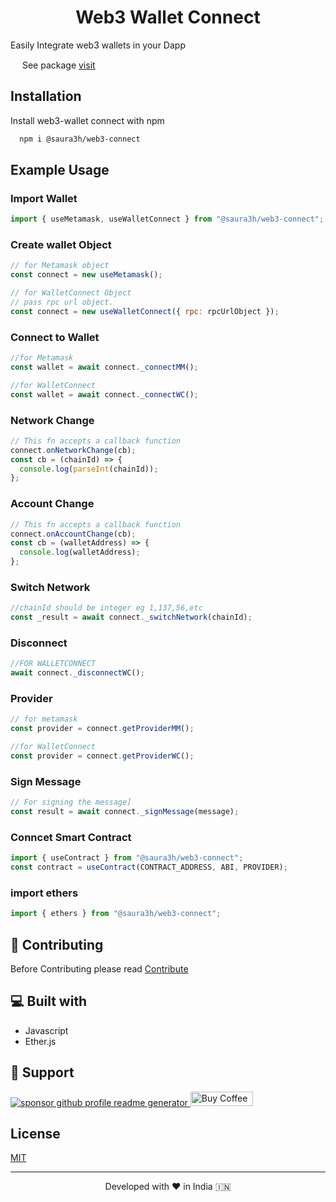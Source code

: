 <h1 align="center">
  Web3 Wallet Connect
</h1>

Easily Integrate web3 wallets in your Dapp

<img src="https://avatars.githubusercontent.com/u/6078720?s=200&v=4" height="15"/> See package [visit](https://www.npmjs.com/package/web3-wallet-connect)

## Installation

Install web3-wallet connect with npm

```bash
  npm i @saura3h/web3-connect
```

## Example Usage

### Import Wallet

```jsx
import { useMetamask, useWalletConnect } from "@saura3h/web3-connect";
```

### Create wallet Object

```jsx
// for Metamask object
const connect = new useMetamask();

// for WalletConnect Object
// pass rpc url object.
const connect = new useWalletConnect({ rpc: rpcUrlObject });
```

### Connect to Wallet

```jsx
//for Metamask
const wallet = await connect._connectMM();

//for WalletConnect
const wallet = await connect._connectWC();
```

### Network Change

```jsx
// This fn accepts a callback function
connect.onNetworkChange(cb);
const cb = (chainId) => {
  console.log(parseInt(chainId));
};
```

### Account Change

```jsx
// This fn accepts a callback function
connect.onAccountChange(cb);
const cb = (walletAddress) => {
  console.log(walletAddress);
};
```

### Switch Network

```jsx
//chainId should be integer eg 1,137,56,etc
const _result = await connect._switchNetwork(chainId);
```

### Disconnect

```jsx
//FOR WALLETCONNECT
await connect._disconnectWC();
```

### Provider

```jsx
// for metamask
const provider = connect.getProviderMM();

//for WalletConnect
const provider = connect.getProviderWC();
```

### Sign Message

```jsx
// For signing the message]
const result = await connect._signMessage(message);
```

### Conncet Smart Contract

```jsx
import { useContract } from "@saura3h/web3-connect";
const contract = useContract(CONTRACT_ADDRESS, ABI, PROVIDER);
```

### import ethers

```jsx
import { ethers } from "@saura3h/web3-connect";
```

## 🍰 Contributing

Before Contributing please read [Contribute](Contribute.md)

## 💻 Built with

- Javascript
- Ether.js

## 🙏 Support

<p align="left">
<a href="https://www.paypal.me/saurra3h"><img src="https://ionicabizau.github.io/badges/paypal.svg" alt="sponsor github profile readme generator"/>
</a>
 <a href='https://ko-fi.com/saurra3h' target='_blank'><img height='23' width="100" src='https://cdn.ko-fi.com/cdn/kofi3.png?v=2' alt='Buy Coffee for rahuldkjain' />
  </a>
</p>

## License

[MIT](https://choosealicense.com/licenses/mit/)

<hr>
<p align="center">
Developed with ❤️ in India 🇮🇳 
</p>
